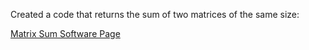 
Created a code that returns the sum of two matrices of the same size:

[Matrix Sum Software Page](https://emilyblackb.github.io/math5610/Software_Manual/msum)

      
